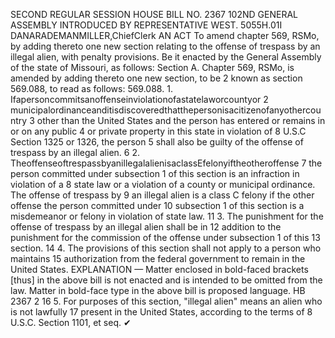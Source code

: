 SECOND REGULAR SESSION
HOUSE BILL NO. 2367
102ND GENERAL ASSEMBLY
INTRODUCED BY REPRESENTATIVE WEST.
5055H.01I DANARADEMANMILLER,ChiefClerk
AN ACT
To amend chapter 569, RSMo, by adding thereto one new section relating to the offense of
trespass by an illegal alien, with penalty provisions.
Be it enacted by the General Assembly of the state of Missouri, as follows:
Section A. Chapter 569, RSMo, is amended by adding thereto one new section, to be
2 known as section 569.088, to read as follows:
569.088. 1. Ifapersoncommitsanoffenseinviolationofastatelaworcountyor
2 municipalordinanceanditisdiscoveredthatthepersonisacitizenofanyothercountry
3 other than the United States and the person has entered or remains in or on any public
4 or private property in this state in violation of 8 U.S.C Section 1325 or 1326, the person
5 shall also be guilty of the offense of trespass by an illegal alien.
6 2. TheoffenseoftrespassbyanillegalalienisaclassEfelonyiftheotheroffense
7 the person committed under subsection 1 of this section is an infraction in violation of a
8 state law or a violation of a county or municipal ordinance. The offense of trespass by
9 an illegal alien is a class C felony if the other offense the person committed under
10 subsection 1 of this section is a misdemeanor or felony in violation of state law.
11 3. The punishment for the offense of trespass by an illegal alien shall be in
12 addition to the punishment for the commission of the offense under subsection 1 of this
13 section.
14 4. The provisions of this section shall not apply to a person who maintains
15 authorization from the federal government to remain in the United States.
EXPLANATION — Matter enclosed in bold-faced brackets [thus] in the above bill is not enacted and is
intended to be omitted from the law. Matter in bold-face type in the above bill is proposed language.
HB 2367 2
16 5. For purposes of this section, "illegal alien" means an alien who is not lawfully
17 present in the United States, according to the terms of 8 U.S.C. Section 1101, et seq.
✔